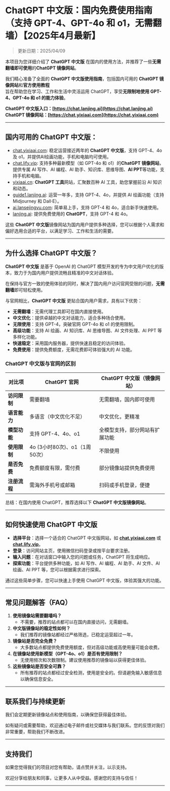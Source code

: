 # ChatGPT 中文版：国内免费使用指南（支持 GPT-4、GPT-4o 和 o1，无需翻墙）【2025年4月最新】

> 更新日期：2025/04/09   

本项目为您详细介绍了 **ChatGPT 中文版** 在国内的使用方法，并推荐了一些**无需翻墙即可使用**的**ChatGPT 镜像网站**。

我们精心准备了全面的 **ChatGPT 中文版使用指南**，包括国内可用的 **ChatGPT 镜像网站**和**官方使用教程**   
旨在帮助您在学习、工作和生活中灵活运用 ChatGPT，享受**无限制地使用 GPT-4、GPT-4o 和 o1 的能力体验**。

**ChatGPT 中文版入口：[https://chat.lanjing.ai](https://chat.lanjing.ai)**   
**ChatGPT 镜像网站：[https://chat.yixiaai.com](https://chat.yixiaai.com)**

---

## 国内可用的 ChatGPT 中文版：

- [chat.yixiaai.com](https://chat.yixiaai.com/): 稳定运营接近两年的 **ChatGPT 中文版**，支持 GPT-4、4o 及 o1，并提供AI绘画功能，手机和电脑均可使用。
- [chat.lify.vip](https://www.yixiaai.com/): 支持多种最新模型（如 GPT-4o 和 o1）的**ChatGPT 镜像网站**，提供专属 AI 写作、AI 编程、AI 助手、知识库、思维导图、**AI PPT**等功能，支持手机和电脑。
- [yixiaai.cn](https://yixiaai.cn/): **ChatGPT 工具**网站，汇聚数百种 AI 工具，助您掌握前沿 AI 知识和动态。
- [guide1.lanjing.ai](https://guide1.lanjing.ai/): 运营一年多，支持 GPT-4、4o，并提供 AI 绘画功能（支持 Midjourney 和 Dall·E）。
- [ai.lansejingyu.com](https://ai.lansejingyu.com/): 简单易上手，支持 GPT-4 和 4o，适合新手快速使用。
- [lanjing.ai](https://lanjing.ai/): 提供免费使用的 **ChatGPT**，支持 GPT-4 和 4o。

这些 **ChatGPT 中文版**镜像网站为国内用户提供多种选择，您可以根据个人需求和偏好选用合适的平台，以满足学习、工作和生活的需要。

---

## 为什么选择 ChatGPT 中文版？

**ChatGPT 中文版** 是基于 OpenAI 的 ChatGPT 模型开发的专为中文用户优化的版本，致力于为国内用户提供流畅且精准的中文对话体验。

在保持与官方一致的使用体验的同时，解决了国内用户访问官网受限的问题，**无需翻墙**即可轻松使用。

与官网相比，**ChatGPT 中文版** 更贴合国内用户需求，具有以下优势：

- **无需翻墙**：无需代理工具即可在国内直接使用。
- **中文优化**：提供卓越的中文对话能力，适合多种场合使用。
- **无限使用**：支持 GPT-4，突破官网 GPT-4o 和 o1 的使用限制。
- **高级功能**：支持 AI 绘画、AI 知识库、AI 思维导图、AI 文件处理、AI PPT 等多样化功能。
- **快速稳定**：采用国内服务器，提供快速且稳定的访问体验。
- **免费使用**：提供免费额度，无需花费即可体验强大的 AI 功能。

### ChatGPT 中文版与官网的区别

| 对比项 | ChatGPT 官网 | ChatGPT 中文版（镜像网站）|
|-------- |-------- |-------- |
| **访问限制** | 需要翻墙 | 无需翻墙，国内即可使用 |
| **语言能力** | 多语言（中文优化不足） | 中文优化，更精准 |
| **模型功能** | 支持 GPT-4、4o、o1 | 全模型支持，部分网站有扩展功能 |
| **使用限制** | 4o (3小时80次)、o1（1周50次） | 不限使用 |
| **是否免费** | 免费额度有限，需付费 | 部分镜像站提供免费使用 |
| **注册流程** | 需海外手机号或邮箱 | 扫码或手机登录，便捷 |

总结：在国内使用 ChatGPT，推荐选择以下 **ChatGPT 中文版镜像网站**。

---

## 如何快速使用 ChatGPT 中文版

- **选择平台**：选择一个适合的 ChatGPT 中文版网站，如 **[chat.yixiaai.com](https://chat.yixiaai.com/)** 或 **[chat.lify.vip](https://www.yixiaai.com/)**。
- **登录**：访问网站主页，使用微信扫码登录或按平台要求注册。
- **输入问题**：在对话窗口中输入您的问题或任务，ChatGPT 将生成响应。
- **探索功能**：平台提供多种功能，如 AI 写作、AI 编程、AI 助手、AI 文件、AI 绘画、AI PPT 等，您可以根据需求进行探索。

通过这些简单步骤，您可以快速上手使用 ChatGPT 中文版，体验其强大的功能。

---

## 常见问题解答（FAQ）

1. **使用镜像站需要翻墙吗？**
   - 不需要，推荐的站点都可以在国内直接访问，无需翻墙。
2. **中文版镜像站的稳定性如何？**
   - 我们推荐的镜像站都经过严格筛选，已稳定运营超过一年。
3. **镜像站是否完全免费？**
   - 大多数站点都提供免费使用额度，但对高级功能或高使用量可能会收费。
4. **在镜像站使用新模型（GPT-4o、o1）是否有使用限制？**
   - 无使用频次和次数限制。建议使用推荐的镜像站以获得更佳体验。
5. **这些镜像站是否安全可靠？**
   - 所有推荐的站点都经过安全检测，使用是安全的。但请避免输入敏感信息以确保信息安全。

---

## 联系我们与持续更新

我们会定期更新镜像站点和使用指南，以确保您获得最佳体验。

如有疑问或需要帮助，欢迎通过电子邮件或社交媒体与我们联系。您的反馈对我们非常重要，帮助我们不断改进。

---

## 支持我们

如果您觉得我们的项目对您有帮助，请点赞并关注，以示支持。

欢迎分享给朋友和同事，让更多人从中受益。感谢您的支持与信任！

---
